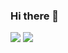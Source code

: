 ### Hi there 👋
<img src="https://img.shields.io/badge/wnekdns5015@gmail.com-black?style=flat-square&logo=Gmail&logoColor=white"/>
<img src="https://img.shields.io/badge/wnekdns5015@gmail.com-black?style=flat-square&logo=Tumblr&logoColor=white"/>


<!--
**dawoon-joo/dawoon-joo** is a ✨ _special_ ✨ repository because its `README.md` (this file) appears on your GitHub profile.

Here are some ideas to get you started:

- 🔭 I’m currently working on ...
- 🌱 I’m currently learning ...
- 👯 I’m looking to collaborate on ...
- 🤔 I’m looking for help with ...
- 💬 Ask me about ...
- 📫 How to reach me: ...
- 😄 Pronouns: ...
- ⚡ Fun fact: ...
-->
